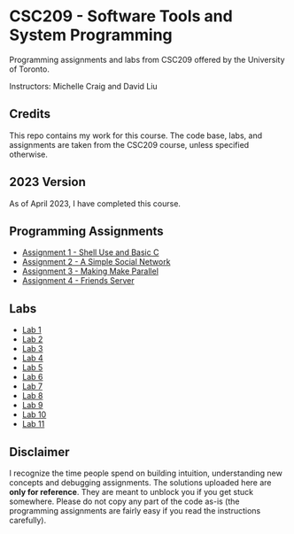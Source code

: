 # CSC209 - Software Tools and System Programming

Programming assignments and labs from CSC209 offered by the University of Toronto.

Instructors: Michelle Craig and David Liu

## Credits

This repo contains my work for this course. The code base, labs, and assignments are taken from the CSC209 course, unless specified otherwise.

## 2023 Version

As of April 2023, I have completed this course.

## Programming Assignments

  - [Assignment 1 - Shell Use and Basic C](https://github.com/rowanArora/CSC209/tree/main/Assignments/A1)
  - [Assignment 2 - A Simple Social Network](https://github.com/rowanArora/CSC209/tree/main/Assignments/A2)
  - [Assignment 3 - Making Make Parallel](https://github.com/rowanArora/CSC209/tree/main/Assignments/A3)
  - [Assignment 4 - Friends Server](https://github.com/rowanArora/CSC209/tree/main/Assignments/A4)

## Labs

  - [Lab 1](https://github.com/rowanArora/CSC209/tree/main/Labs/Lab%201)
  - [Lab 2](https://github.com/rowanArora/CSC209/tree/main/Labs/Lab%202)
  - [Lab 3](https://github.com/rowanArora/CSC209/tree/main/Labs/Lab%203)
  - [Lab 4](https://github.com/rowanArora/CSC209/tree/main/Labs/Lab%204)
  - [Lab 5](https://github.com/rowanArora/CSC209/tree/main/Labs/Lab%205)
  - [Lab 6](https://github.com/rowanArora/CSC209/tree/main/Labs/Lab%206)
  - [Lab 7](https://github.com/rowanArora/CSC209/tree/main/Labs/Lab%207)
  - [Lab 8](https://github.com/rowanArora/CSC209/tree/main/Labs/Lab%208)
  - [Lab 9](https://github.com/rowanArora/CSC209/tree/main/Labs/Lab%209)
  - [Lab 10](https://github.com/rowanArora/CSC209/tree/main/Labs/Lab%2010)
  - [Lab 11](https://github.com/rowanArora/CSC209/tree/main/Labs/Lab%2011)

## Disclaimer

I recognize the time people spend on building intuition, understanding new concepts and debugging assignments. The solutions uploaded here are **only for reference**. They are meant to unblock you if you get stuck somewhere. Please do not copy any part of the code as-is (the programming assignments are fairly easy if you read the instructions carefully).
